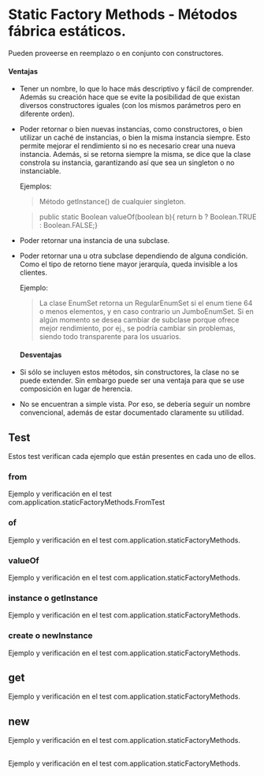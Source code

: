 # Static Factory Methods - Métodos fábrica estáticos.
Pueden proveerse en reemplazo o en conjunto con constructores.

#### Ventajas
* Tener un nombre, lo que lo hace más descriptivo y fácil de comprender. Además su creación hace que se evite la posibilidad de que existan diversos constructores iguales (con los mismos parámetros pero en diferente orden).

* Poder retornar o bien nuevas instancias, como constructores, o bien utilizar un caché de instancias, o bien la misma instancia siempre. Esto permite mejorar el rendimiento si no es necesario crear una nueva instancia. Además, si se retorna siempre la misma, se dice que la clase constrola su instancia, garantizando así que sea un singleton o no instanciable.

    Ejemplos:
    > Método getInstance() de cualquier singleton.

    > public static Boolean valueOf(boolean b){ return b ? Boolean.TRUE : Boolean.FALSE;}

* Poder retornar una instancia de una subclase.
* Poder retornar una u otra subclase dependiendo de alguna condición. Como el tipo de retorno tiene mayor jerarquía, queda invisible a los clientes.

    Ejemplo:
    > La clase EnumSet retorna un RegularEnumSet si el enum tiene 64 o menos elementos, y en caso contrario un JumboEnumSet. Si en algún momento se desea cambiar de subclase porque ofrece mejor rendimiento, por ej., se podría cambiar sin problemas, siendo todo transparente para los usuarios.
    
    #### Desventajas
* Si sólo se incluyen estos métodos, sin constructores, la clase no se puede extender. Sin embargo puede ser una ventaja para que se use composición en lugar de herencia.

* No se encuentran a simple vista. Por eso, se debería seguir un nombre convencional, además de estar documentado claramente su utilidad.

## Test
Estos test verifican cada ejemplo que están presentes en cada uno de ellos.

### from
Ejemplo y verificación en el test com.application.staticFactoryMethods.FromTest

### of
Ejemplo y verificación en el test com.application.staticFactoryMethods.

### valueOf
Ejemplo y verificación en el test com.application.staticFactoryMethods.

### instance o getInstance
Ejemplo y verificación en el test com.application.staticFactoryMethods.

### create o newInstance
Ejemplo y verificación en el test com.application.staticFactoryMethods.

## get<type>
Ejemplo y verificación en el test com.application.staticFactoryMethods.
    
## new<type>
Ejemplo y verificación en el test com.application.staticFactoryMethods.
    
## <type>
Ejemplo y verificación en el test com.application.staticFactoryMethods.
